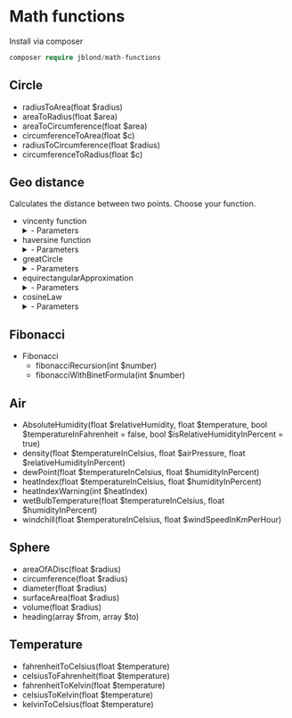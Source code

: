 # Math functions

Install via composer

```php
composer require jblond/math-functions
```

## Circle

- radiusToArea(float $radius)
- areaToRadius(float $area)
- areaToCircumference(float $area)
- circumferenceToArea(float $c)
- radiusToCircumference(float $radius)
- circumferenceToRadius(float $c)

## Geo distance

Calculates the distance between two points. Choose your function.

- vincenty function
  <details><summary>- Parameters</summary>
    float $latitudeFrom Latitude of start point in [deg decimal]<br>
    float $longitudeFrom Longitude of start point in [deg decimal]<br>
    float $latitudeTo Latitude of target point in [deg decimal]<br>
    float $longitudeTo Longitude of target point in [deg decimal]<br>
    float $earthRadius Mean earth radius in [m]<br>
    OPTIONAL float|int Distance between points in [m] (same as earthRadius) default: 6371000 meters
  </details>
- haversine function
  <details><summary>- Parameters</summary>
    float $latitudeFrom Latitude of start point in [deg decimal]<br>
    float $longitudeFrom Longitude of start point in [deg decimal]<br>
    float $latitudeTo Latitude of target point in [deg decimal]<br>
    float $longitudeTo Longitude of target point in [deg decimal]<br>
  </details>
- greatCircle
  <details><summary>- Parameters</summary>
    float $latitudeFrom Latitude of start point in [deg decimal]<br>
    float $longitudeFrom Longitude of start point in [deg decimal]<br>
    float $latitudeTo Latitude of target point in [deg decimal]<br>
    - float $longitudeTo Longitude of target point in [deg decimal]<br>
  </details>
- equirectangularApproximation
  <details><summary>- Parameters</summary>
    float $latitudeFrom Latitude of start point in [deg decimal]<br>
    float $longitudeFrom Longitude of start point in [deg decimal]<br>
    float $latitudeTo Latitude of target point in [deg decimal]<br>
    float $longitudeTo Longitude of target point in [deg decimal]<br>
  </details>
- cosineLaw
  <details><summary>- Parameters</summary>
    float $latitudeFrom Latitude of start point in [deg decimal]<br>
    float $longitudeFrom Longitude of start point in [deg decimal]<br>
    float $latitudeTo Latitude of target point in [deg decimal]<br>
    float $longitudeTo Longitude of target point in [deg decimal]<br>
  </details>

## Fibonacci

- Fibonacci
  - fibonacciRecursion(int $number)
  - fibonacciWithBinetFormula(int $number)

## Air
 - AbsoluteHumidity(float $relativeHumidity, float $temperature, bool  $temperatureInFahrenheit = false, bool  $isRelativeHumidityInPercent = true)
 - density(float $temperatureInCelsius, float $airPressure, float $relativeHumidityInPercent)
 - dewPoint(float $temperatureInCelsius, float $humidityInPercent)
 - heatIndex(float $temperatureInCelsius, float $humidityInPercent)
 - heatIndexWarning(int $heatIndex)
 - wetBulbTemperature(float $temperatureInCelsius, float $humidityInPercent)
 - windchill(float $temperatureInCelsius, float $windSpeedInKmPerHour)

## Sphere
 - areaOfADisc(float $radius)
 - circumference(float $radius)
 - diameter(float $radius)
 - surfaceArea(float $radius)
 - volume(float $radius)
 - heading(array $from, array $to)

## Temperature

  - fahrenheitToCelsius(float $temperature)
  - celsiusToFahrenheit(float $temperature)
  - fahrenheitToKelvin(float $temperature)
  - celsiusToKelvin(float $temperature)
  - kelvinToCelsius(float $temperature)
